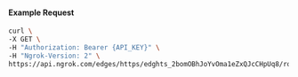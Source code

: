 <!-- Code generated for API Clients. DO NOT EDIT. -->

#### Example Request

```bash
curl \
-X GET \
-H "Authorization: Bearer {API_KEY}" \
-H "Ngrok-Version: 2" \
https://api.ngrok.com/edges/https/edghts_2bomOBhJoYvOma1eZxQJcCHpUq8/routes/edghtsrt_2bomO9jyWehOiSO27HfKswfoXen/jwt_validation
```
